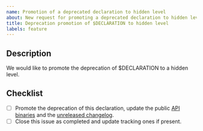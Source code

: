 ```yaml
---
name: Promotion of a deprecated declaration to hidden level
about: New request for promoting a deprecated declaration to hidden level.
title: Deprecation promotion of $DECLARATION to hidden level
labels: feature
---
```


## Description

We would like to promote the deprecation of $DECLARATION to a hidden level.

<!-- Uncomment this section if your issue depends on another one.
## Dependencies

This issue is blocked by the following ones:
- [ ] #ITEM
-->

## Checklist

- [ ] Promote the deprecation of this declaration, update the public [API binaries] and the [unreleased changelog].
- [ ] Close this issue as completed and update tracking ones if present.

[api binaries]: https://github.com/kotools/types/blob/main/CONTRIBUTING.md#checking-the-api-binaries
[unreleased changelog]: https://github.com/kotools/types/blob/main/CHANGELOG.md#unreleased
